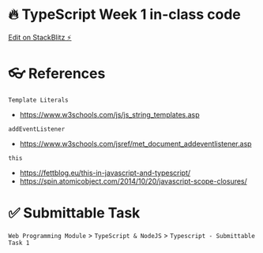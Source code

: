# 🔥 TypeScript Week 1 in-class code

[Edit on StackBlitz ⚡️](https://stackblitz.com/edit/typescript-jqajbc)

# 👓 References
`Template Literals`
- https://www.w3schools.com/js/js_string_templates.asp

`addEventListener` 
- https://www.w3schools.com/jsref/met_document_addeventlistener.asp

`this`
- https://fettblog.eu/this-in-javascript-and-typescript/
- https://spin.atomicobject.com/2014/10/20/javascript-scope-closures/

# ✅ Submittable Task
`Web Programming Module` > `TypeScript & NodeJS` > `Typescript - Submittable Task 1`